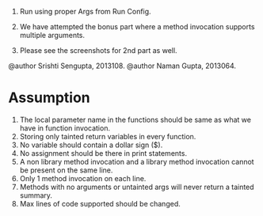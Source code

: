 1. Run using proper Args from Run Config. 

2. We have attempted the bonus part where a method invocation supports multiple arguments.

3. Please see the screenshots for 2nd part as well.

@author Srishti Sengupta, 2013108.
@author Naman Gupta, 2013064.

Assumption
==========

1. The local parameter name in the functions should be same as what we have in function invocation.
2. Storing only tainted return variables in every function. 
3. No variable should contain a dollar sign ($).
4. No assignment should be there in print statements.
5. A non library method invocation and a library method invocation cannot be present on the same line.
6. Only 1 method invocation on each line.
7. Methods with no arguments or untainted args will never return a tainted summary.
9. Max lines of code supported should be changed. 
 